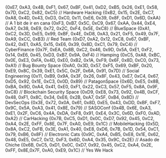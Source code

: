{0xE7, 0xA3, 0x4B, 0xF1, 0x67, 0xBF, 0x41, 0xD2, 0xB5, 0x26, 0xE1, 0x58, 0x7D, 0xC2, 0x82, 0xC5} // Hardware Hacking
{0xB2, 0x15, 0x2E, 0xC7, 0xA8, 0x4D, 0x43, 0xD3, 0xC0, 0x11, 0xE6, 0x39, 0x8F, 0xD1, 0x6D, 0xAA} // A 1 bit de ir en cana
{0xF3, 0xB7, 0x5C, 0xC9, 0x67, 0xAA, 0x44, 0xE4, 0xA7, 0x38, 0xE9, 0x72, 0x2C, 0xF4, 0x5E, 0xC8} // BlueSpace
{0xA1, 0xC2, 0x3D, 0xE5, 0x99, 0xBF, 0x4E, 0xD8, 0xA3, 0x21, 0xF5, 0x49, 0x7F, 0xA9, 0xCC, 0xB3} // Red Team
{0xD7, 0xA2, 0x12, 0xC8, 0x67, 0xBF, 0x42, 0xE1, 0xA5, 0x15, 0xE6, 0x39, 0x8D, 0xC1, 0x79, 0xC4} // CyberFinance
{0x7F, 0xEA, 0x8B, 0xC2, 0x46, 0x9D, 0x5A, 0xE1, 0xF2, 0x14, 0xE6, 0x45, 0xD3, 0xB7, 0x9A, 0xF4} // Hamping
{0xC5, 0xA8, 0xBC, 0x0E, 0xE3, 0xFA, 0x4D, 0xE0, 0xB2, 0x1A, 0xF9, 0x6F, 0x8D, 0xC0, 0x73, 0xA1} // Bug Bounty Space
{0xA0, 0x3D, 0x57, 0xF5, 0x69, 0xBF, 0x20, 0xE9, 0x8C, 0x39, 0xE1, 0x5C, 0x2F, 0x6A, 0x91, 0x7D} // Social Engineering
{0x11, 0xB9, 0x9A, 0x3F, 0x26, 0x8F, 0x43, 0xE7, 0xC4, 0x67, 0xD5, 0x92, 0x1E, 0xC3, 0x0D, 0x89} // PatagonSpace
{0x6D, 0xE5, 0x8B, 0xBA, 0x9D, 0xA4, 0x41, 0xE0, 0xF1, 0x22, 0xC3, 0x57, 0xF5, 0x8A, 0x9F, 0xC8} // Blockchain Security Space
{0xD9, 0xE8, 0x73, 0x92, 0x4B, 0xCF, 0x48, 0xF1, 0x8C, 0x34, 0xE6, 0x2B, 0xA7, 0x5F, 0xB4, 0x8D} // DevSecOps
{0x3E, 0x72, 0x0A, 0x61, 0x8D, 0xE5, 0x43, 0xDD, 0xBF, 0xF7, 0x9C, 0x5A, 0xA3, 0x41, 0x8E, 0x79} // SASOConf
{0x4B, 0x6E, 0xA3, 0xE1, 0x2F, 0xC6, 0x4A, 0xDA, 0xF8, 0x91, 0xE4, 0x3C, 0x6D, 0xF0, 0xAD, 0xA2} // CarHacking
{0x7B, 0xC5, 0xD1, 0x0C, 0xD7, 0x92, 0x45, 0xC2, 0xA4, 0x2E, 0xFF, 0x8E, 0x7F, 0xA0, 0xE9, 0x1C} // MobileHacking
{0x5D, 0x8A, 0xC2, 0xFB, 0x3E, 0xA1, 0x40, 0xE8, 0xD6, 0x7B, 0x1D, 0x54, 0xC1, 0x79, 0xB6, 0x8F} // Electronic Cats
{0x9C, 0xA4, 0xB5, 0xE8, 0x1E, 0x62, 0x48, 0xE5, 0xC7, 0x12, 0xF3, 0x6D, 0xA4, 0x35, 0x9C, 0x2E} // Asado de Chiche
{0x6B, 0xC5, 0xD1, 0x0C, 0xD7, 0x92, 0x45, 0xC2, 0xA4, 0x2E, 0xFF, 0x8E,0x7F, 0xA0, 0xE9, 0x1C}  // Yes We Hack